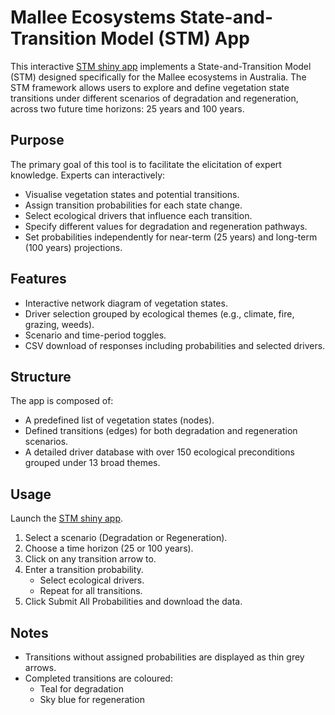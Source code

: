 # **Mallee Ecosystems State-and-Transition Model (STM) App**

This interactive [STM shiny app](https://rco-anderson.shinyapps.io/stm_app/) implements a State-and-Transition Model (STM) designed specifically for the Mallee ecosystems in Australia. The STM framework allows users to explore and define vegetation state transitions under different scenarios of degradation and regeneration, across two future time horizons: 25 years and 100 years.

## **Purpose**

The primary goal of this tool is to facilitate the elicitation of expert knowledge. Experts can interactively:

- Visualise vegetation states and potential transitions.
- Assign transition probabilities for each state change.
- Select ecological drivers that influence each transition.
- Specify different values for degradation and regeneration pathways.
- Set probabilities independently for near-term (25 years) and long-term (100 years) projections.

## **Features**

- Interactive network diagram of vegetation states.
- Driver selection grouped by ecological themes (e.g., climate, fire, grazing, weeds).
- Scenario and time-period toggles.
- CSV download of responses including probabilities and selected drivers.

## **Structure**

The app is composed of:

- A predefined list of vegetation states (nodes).
- Defined transitions (edges) for both degradation and regeneration scenarios.
- A detailed driver database with over 150 ecological preconditions grouped under 13 broad themes.

## **Usage**

Launch the [STM shiny app](https://rco-anderson.shinyapps.io/stm_app/).

1. Select a scenario (Degradation or Regeneration).
2. Choose a time horizon (25 or 100 years).
3. Click on any transition arrow to.
4. Enter a transition probability.
    - Select ecological drivers.
    - Repeat for all transitions.
5. Click Submit All Probabilities and download the data.

## **Notes**

- Transitions without assigned probabilities are displayed as thin grey arrows.
- Completed transitions are coloured:
  - Teal for degradation
  - Sky blue for regeneration

